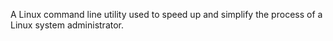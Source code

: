 A Linux command line utility used to speed up and simplify the process of a Linux system administrator.
